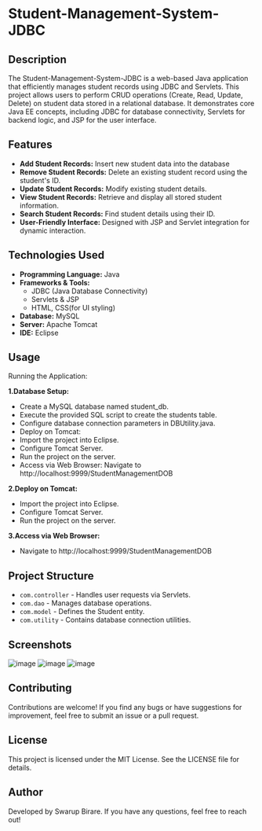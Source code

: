 # Student-Management-System-JDBC

## Description
The Student-Management-System-JDBC is a web-based Java application that efficiently manages student records using JDBC and Servlets. This project allows users to perform CRUD operations (Create, Read, Update, Delete) on student data stored in a relational database. It demonstrates core Java EE concepts, including JDBC for database connectivity, Servlets for backend logic, and JSP for the user interface.
## Features
- **Add Student Records:** Insert new student data into the database
- **Remove Student Records:** Delete an existing student record using the student's ID.
- **Update Student Records:** Modify existing student details.
- **View Student Records:** Retrieve and display all stored student information.
- **Search Student Records:** Find student details using their ID.
- **User-Friendly Interface:** Designed with JSP and Servlet integration for dynamic interaction.

## Technologies Used
- **Programming Language:** Java
- **Frameworks & Tools:**
  - JDBC (Java Database Connectivity)
  - Servlets & JSP
  - HTML, CSS(for UI styling)
- **Database:** MySQL
- **Server:** Apache Tomcat
- **IDE:** Eclipse

## Usage
Running the Application:

**1.Database Setup:**
- Create a MySQL database named student_db.
- Execute the provided SQL script to create the students table.
- Configure database connection parameters in DBUtility.java.
- Deploy on Tomcat:
- Import the project into Eclipse.
- Configure Tomcat Server.
- Run the project on the server.
- Access via Web Browser:
    Navigate to http://localhost:9999/StudentManagementDOB

**2.Deploy on Tomcat:**
- Import the project into Eclipse.
- Configure Tomcat Server.
- Run the project on the server.

**3.Access via Web Browser:**
- Navigate to http://localhost:9999/StudentManagementDOB

## Project Structure
- `com.controller` - Handles user requests via Servlets.
- `com.dao` - Manages database operations.
- `com.model` - Defines the Student entity.
- `com.utility` - Contains database connection utilities.

## Screenshots
![image](https://github.com/user-attachments/assets/6ff1ff39-fc0b-49d0-88a0-b09783f4a711)
![image](https://github.com/user-attachments/assets/410dbaf6-3bc0-4728-9aa3-d2860f2fae6a)
![image](https://github.com/user-attachments/assets/248b22ed-d010-48ac-9827-b99ee96934f9)

## Contributing
Contributions are welcome! If you find any bugs or have suggestions for improvement, feel free to submit an issue or a pull request.

## License
This project is licensed under the MIT License. See the LICENSE file for details.

## Author
Developed by Swarup Birare. If you have any questions, feel free to reach out!
